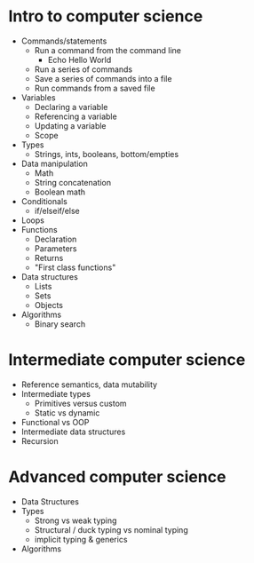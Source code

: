 # Intro to computer science
  * Commands/statements
    * Run a command from the command line
      - Echo Hello World
    * Run a series of commands
    * Save a series of commands into a file
    * Run commands from a saved file
  * Variables
    * Declaring a variable
    * Referencing a variable
    * Updating a variable
    * Scope
  * Types
    - Strings, ints, booleans, bottom/empties
  * Data manipulation
    - Math
    - String concatenation
    - Boolean math
  * Conditionals
    - if/elseif/else
  * Loops
  * Functions
    - Declaration
    - Parameters
    - Returns
    - "First class functions"
  * Data structures
    - Lists
    - Sets
    - Objects
  * Algorithms
    - Binary search
# Intermediate computer science
  * Reference semantics, data mutability
  * Intermediate types
    - Primitives versus custom
    - Static vs dynamic
  * Functional vs OOP
  * Intermediate data structures
  * Recursion
# Advanced computer science
  * Data Structures
  * Types
    - Strong vs weak typing
    - Structural / duck typing vs nominal typing
    - implicit typing & generics
  * Algorithms
  
